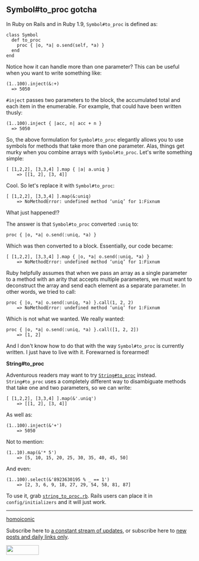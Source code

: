 Symbol#to_proc gotcha
---

In Ruby on Rails and in Ruby 1.9, `Symbol#to_proc` is defined as:

	class Symbol
	  def to_proc
	    proc { |o, *a| o.send(self, *a) }
	  end
	end

Notice how it can handle more than one parameter? This can be useful when you want to write something like:

	(1..100).inject(&:+)
	  => 5050

`#inject` passes two parameters to the block, the accumulated total and each item in the enumerable. For example, that could have been written thusly:

	(1..100).inject { |acc, n| acc + n }
	  => 5050

So, the above formulation for `Symbol#to_proc` elegantly allows you to use symbols for methods that take more than one parameter. Alas, things get murky when you combine arrays with `Symbol#to_proc`. Let's write something simple:

	[ [1,2,2], [3,3,4] ].map { |a| a.uniq }
		=> [[1, 2], [3, 4]]

Cool. So let's replace it with `Symbol#to_proc`:

	[ [1,2,2], [3,3,4] ].map(&:uniq)
		=> NoMethodError: undefined method ‘uniq’ for 1:Fixnum

What just happened!?

The answer is that `Symbol#to_proc` converted `:uniq` to:

	proc { |o, *a| o.send(:uniq, *a) }

Which was then converted to a block. Essentially, our code became:

	[ [1,2,2], [3,3,4] ].map { |o, *a| o.send(:uniq, *a) }
		=> NoMethodError: undefined method ‘uniq’ for 1:Fixnum

Ruby helpfully assumes that when we pass an array as a single parameter to a method with an arity that accepts multiple parameters, we must want to deconstruct the array and send each element as a separate parameter. In other words, we tried to call:

	proc { |o, *a| o.send(:uniq, *a) }.call(1, 2, 2)
		=> NoMethodError: undefined method ‘uniq’ for 1:Fixnum

Which is not what we wanted. We really wanted:

	proc { |o, *a| o.send(:uniq, *a) }.call([1, 2, 2])
		=> [1, 2]
		
And I don't know how to do that with the way `Symbol#to_proc` is currently written. I just have to live with it. Forewarned is forearmed!

**String#to_proc**

Adventurous readers may want to try [`String#to_proc`](http://weblog.raganwald.com/2007/10/stringtoproc.html "String#to_proc") instead. `String#to_proc` uses a completely different way to disambiguate methods that take one and two parameters, so we can write:

	[ [1,2,2], [3,3,4] ].map(&'.uniq')
		=> [[1, 2], [3, 4]]

As well as:

	(1..100).inject(&'+')
		=> 5050

Not to mention:

	(1..10).map(&'* 5')
		=> [5, 10, 15, 20, 25, 30, 35, 40, 45, 50]

And even:

	(1..100).select(&'8923630195 % _ == 1')
		=> [2, 3, 6, 9, 18, 27, 29, 54, 58, 81, 87]

To use it, grab [`string_to_proc.rb`](http://github.com/raganwald/homoiconic/tree/master/2008-11-11/string_to_proc.rb ""). Rails users can place it in `config/initializers` and it will just work.

---

[homoiconic](http://github.com/raganwald/homoiconic/tree/master "Homoiconic on GitHub")
	
Subscribe here to [a constant stream of updates](http://github.com/feeds/raganwald/commits/homoiconic/master "Recent Commits to homoiconic"), or subscribe here to [new posts and daily links only](http://feeds.feedburner.com/raganwald "raganwald's rss feed").

<a href="http://feeds.feedburner.com/raganwald"><img src="http://feeds.feedburner.com/~fc/raganwald?bg=&amp;fg=&amp;anim=" height="26" width="88" style="border:0" alt="" align="top"/></a>